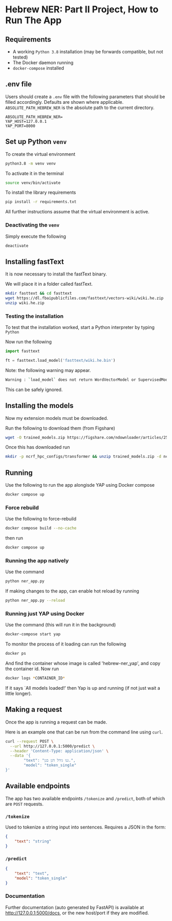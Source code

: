 # Hebrew NER: Part II Project, How to Run The App

## Requirements

- A working `Python 3.8` installation (may be forwards compatible, but not tested)
- The Docker daemon running
- `docker-compose` installed

## .env file

Users should create a `.env` file with the following parameters that should be filled accordingly. Defaults are shown where applicable. `ABSOLUTE_PATH_HEBREW_NER` is the absolute path to the current directory.

```config
ABSOLUTE_PATH_HEBREW_NER=
YAP_HOST=127.0.0.1
YAP_PORT=8000
```

## Set up Python `venv`

To create the virtual environment

```zsh
python3.8 -m venv venv
```

To activate it in the terminal

```zsh
source venv/bin/activate
```

To install the library requirements

```zsh
pip install -r requirements.txt
```

All further instructions assume that the virtual environment is active.

### Deactivating the `venv`

Simply execute the following

```zsh
deactivate
```

## Installing fastText

It is now necessary to install the fastText binary.

We will place it in a folder called fastText. 

```zsh
mkdir fasttext && cd fasttext
wget https://dl.fbaipublicfiles.com/fasttext/vectors-wiki/wiki.he.zip
unzip wiki.he.zip
```

### Testing the installation

To test that the installation worked, start a Python interpreter by typing `Python`

Now run the following

```Python
import fasttext

ft = fasttext.load_model('fasttext/wiki.he.bin')
```

Note: the following warning may appear.

```zsh
Warning : `load_model` does not return WordVectorModel or SupervisedModel any more, but a `FastText` object which is very similar.
```

This can be safely ignored.

## Installing the models

Now my extension models must be downloaded.

Run the following to download them (from Figshare)

```zsh
wget -O trained_models.zip https://figshare.com/ndownloader/articles/25773039?private_link=ab195c4231927a669e0e
```

Once this has downloaded run

```zsh
mkdir -p ncrf_hpc_configs/transformer && unzip trained_models.zip -d ncrf_hpc_configs/transformer
```

## Running

Use the following to run the app alongisde YAP using Docker compose

```zsh
docker compose up
```

### Force rebuild

Use the following to force-rebuild

```zsh
docker compose build --no-cache
```

then run

```zsh
docker compose up
```

### Running the app natively

Use the command

```zsh
python ner_app.py
```

If making changes to the app, can enable hot reload by running

```zsh
python ner_app.py --reload
```

### Running just YAP using Docker

Use the command (this will run it in the background)

```zsh
docker-compose start yap
```

To monitor the process of it loading can run the following

```zsh
docker ps
```

And find the container whose image is called 'hebrew-ner_yap', and copy the container id. Now run

```zsh
docker logs *CONTAINER_ID*
```

If it says `All models loaded!' then Yap is up and running (if not just wait a little longer).

## Making a request

Once the app is running a request can be made.

Here is an example one that can be run from the command line using `curl`.

```zsh
curl --request POST \
  --url http://127.0.0.1:5000/predict \
  --header 'Content-Type: application/json' \
  --data '{
        "text": "גנו גידל דגן בגן.",
        "model": "token_single"
}'
```

## Available endpoints

The app has two available endpoints `/tokenize` and `/predict`, both of which are `POST` requests. 

### `/tokenize`

Used to tokenize a string input into sentences. Requires a JSON in the form:

```json
{
    "text": "string"
}
```

### `/predict`

```json
{
    "text": "text",
    "model": "token_single"
}
```

### Documentation

Further documentation (auto generated by FastAPI) is available at <http://127.0.0.1:5000/docs>, or the new host/port if they are modified.
